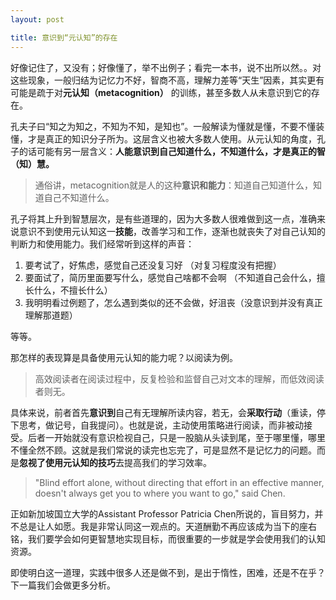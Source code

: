 ```yaml
---
layout: post

title: 意识到“元认知”的存在
---
```


好像记住了，又没有；好像懂了，举不出例子；看完一本书，说不出所以然。。对这些现象，一般归结为记忆力不好，智商不高，理解力差等“天生”因素，其实更有可能是疏于对**元认知（metacognition）** 的训练，甚至多数人从未意识到它的存在。

孔夫子曰“知之为知之，不知为不知，是知也”。一般解读为懂就是懂，不要不懂装懂，才是真正的知识分子所为。这层含义也被大多数人使用。从元认知的角度，孔子的话可能有另一层含义：**人能意识到自己知道什么，不知道什么，才是真正的智（知）慧。** 

> 通俗讲，metacognition就是人的这种**意识和能力**：知道自己知道什么，知道自己不知道什么。

孔子将其上升到智慧层次，是有些道理的，因为大多数人很难做到这一点，准确来说意识不到使用元认知这一**技能**，改善学习和工作，逐渐也就丧失了对自己认知的判断力和使用能力。我们经常听到这样的声音：

1. 要考试了，好焦虑，感觉自己还没复习好 （对复习程度没有把握）
2. 要面试了，简历里面要写什么，感觉自己啥都不会啊 （不知道自己会什么，擅长什么，不擅长什么）
3. 我明明看过例题了，怎么遇到类似的还不会做，好沮丧（没意识到并没有真正理解那道题）

等等。

那怎样的表现算是具备使用元认知的能力呢？以阅读为例。

> 高效阅读者在阅读过程中，反复检验和监督自己对文本的理解，而低效阅读者则无。

具体来说，前者首先**意识到**自己有无理解所读内容，若无，会**采取行动**（重读，停下思考，做记号，自我提问）。也就是说，主动使用策略进行阅读，而非被动接受。后者一开始就没有意识检视自己，只是一股脑从头读到尾，至于哪里懂，哪里不懂全然不顾。这就是我们常说的读完也忘完了，可是显然不是记忆力的问题。而是**忽视了使用元认知的技巧**去提高我们的学习效率。

> "Blind effort alone, without directing that effort in an effective manner, doesn't always get you to where you want to go," said Chen.

正如新加坡国立大学的Assistant Professor Patricia Chen所说的，盲目努力，并不总是让人如愿。我是非常认同这一观点的。天道酬勤不再应该成为当下的座右铭，我们要学会如何更智慧地实现目标，而很重要的一步就是学会使用我们的认知资源。

即使明白这一道理，实践中很多人还是做不到，是出于惰性，困难，还是不在乎？下一篇我们会做更多分析。





